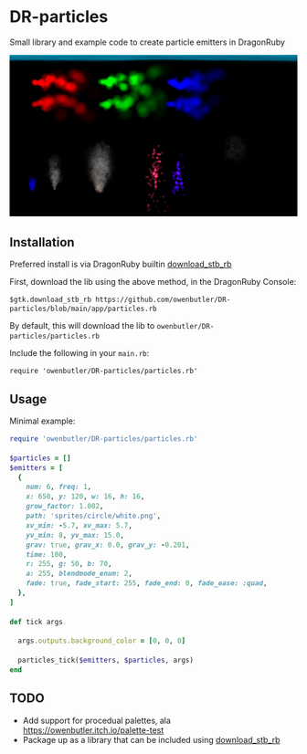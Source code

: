 # DR-particles

Small library and example code to create particle emitters in DragonRuby

![Example](example.png)

## Installation

Preferred install is via DragonRuby builtin [download_stb_rb](http://docs.dragonruby.org.s3-website-us-east-1.amazonaws.com/docs.html#-----download_stb_rb(_raw)-)

First, download the lib using the above method, in the DragonRuby Console:

```
$gtk.download_stb_rb https://github.com/owenbutler/DR-particles/blob/main/app/particles.rb
```

By default, this will download the lib to `owenbutler/DR-particles/particles.rb`

Include the following in your `main.rb`:

```
require 'owenbutler/DR-particles/particles.rb'
```

## Usage

Minimal example:

```ruby
require 'owenbutler/DR-particles/particles.rb'

$particles = []
$emitters = [
  {
    num: 6, freq: 1,
    x: 650, y: 120, w: 16, h: 16,
    grow_factor: 1.002,
    path: 'sprites/circle/white.png',
    xv_min: -5.7, xv_max: 5.7,
    yv_min: 8, yv_max: 15.0,
    grav: true, grav_x: 0.0, grav_y: -0.201,
    time: 100,
    r: 255, g: 50, b: 70,
    a: 255, blendmode_enum: 2,
    fade: true, fade_start: 255, fade_end: 0, fade_ease: :quad,
  },
]

def tick args

  args.outputs.background_color = [0, 0, 0]

  particles_tick($emitters, $particles, args)
end

```

## TODO

- Add support for procedual palettes, ala https://owenbutler.itch.io/palette-test
- Package up as a library that can be included using [download_stb_rb](http://docs.dragonruby.org.s3-website-us-east-1.amazonaws.com/docs.html#-----download_stb_rb(_raw)-)
